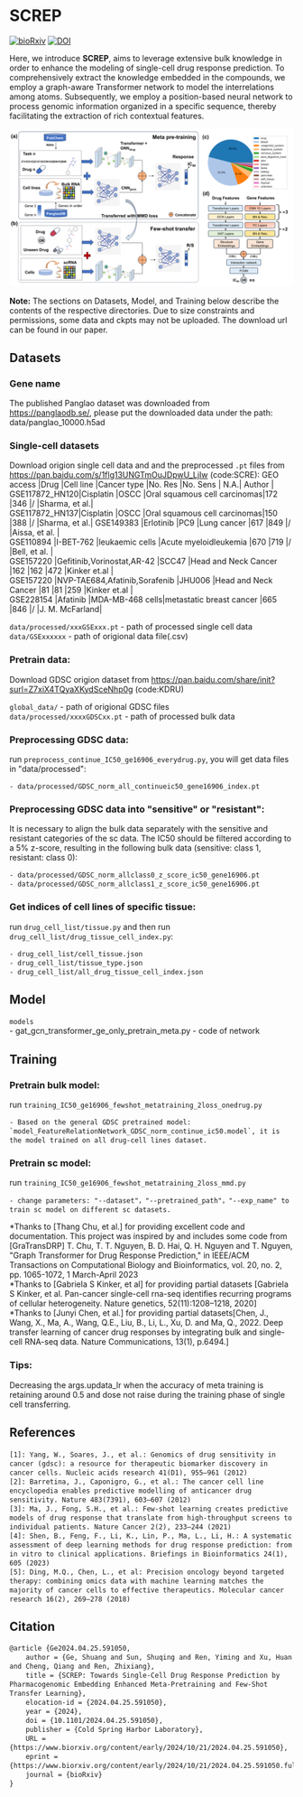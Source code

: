 # SCREP
[![bioRxiv](https://img.shields.io/badge/bioRxiv-<10.1101>-36C?logo=BioRxiv&logoColor=white)](https://www.biorxiv.org/content/10.1101/2024.04.25.591050v2)
[![DOI](https://img.shields.io/badge/DOI-<2024.04.25.591050>-blue)](https://doi.org/10.1101/2024.04.25.591050)

Here, we introduce **SCREP**, aims to leverage extensive bulk knowledge in order to enhance the modeling of single-cell drug response prediction. To comprehensively extract the knowledge embedded in the compounds, we employ a graph-aware Transformer network to model the interrelations among atoms. Subsequently, we employ a position-based neural network to process genomic information organized in a specific sequence, thereby facilitating the extraction of rich contextual features.

![SCREP overview](figures/figure1.png)

**Note:** The sections on Datasets, Model, and Training below describe the contents of the respective directories. Due to size constraints and permissions, some data and ckpts may not be uploaded. The download url can be found in our paper.

## Datasets
### Gene name
The published Panglao dataset was downloaded from https://panglaodb.se/, please put the downloaded data under the path: data/panglao_10000.h5ad

### Single-cell datasets
Download origion single cell data and and the preprocessed `.pt` files from https://pan.baidu.com/s/1flg13UNGTmOuJDpwU_LjIw (code:SCRE):
GEO access     |Drug                          |Cell line       |Cancer type                  |No. Res  |No. Sens  | N.A.| Author       |   
GSE117872_HN120|Cisplatin                     |OSCC            |Oral squamous cell carcinomas|172      |346       |/    |Sharma, et al.|   
GSE117872_HN137|Cisplatin                     |OSCC            |Oral squamous cell carcinomas|150      |388       |/    |Sharma, et al.|
GSE149383      |Erlotinib                     |PC9             |Lung cancer                  |617      |849       |/    |Aissa, et al. |  
GSE110894      |I-BET-762                     |leukaemic cells |Acute myeloidleukemia        |670      |719       |/    |Bell, et al.  |  
GSE157220      |Gefitinib,Vorinostat,AR-42    |SCC47           |Head and Neck Cancer         |162      |162       |472  |Kinker et.al  |  
GSE157220      |NVP-TAE684,Afatinib,Sorafenib |JHU006          |Head and Neck Cancer         |81       |81        |259  |Kinker et.al  |  
GSE228154      |Afatinib                      |MDA-MB-468 cells|metastatic breast cancer     |665      |846       |/    |J. M. McFarland|  

`data/processed/xxxGSExxx.pt`  - path of processed single cell data  
`data/GSExxxxxx`  - path of origional data file(.csv)

### Pretrain data:
Download GDSC origion dataset from https://pan.baidu.com/share/init?surl=Z7xiX4TQyaXKydSceNhp0g (code:KDRU)

`global_data/`  - path of origional GDSC files  
`data/processed/xxxxGDSCxx.pt`  - path of processed bulk data

### Preprocessing GDSC data: 
run `preprocess_continue_IC50_ge16906_everydrug.py`, you will get data files in "data/processed": 

    - data/processed/GDSC_norm_all_continueic50_gene16906_index.pt
 
### Preprocessing GDSC data into "sensitive" or "resistant": 
It is necessary to align the bulk data separately with the sensitive and resistant categories of the sc data. The IC50 should be filtered according to a 5% z-score, resulting in the following bulk data (sensitive: class 1, resistant: class 0):

    - data/processed/GDSC_norm_allclass0_z_score_ic50_gene16906.pt  
    - data/processed/GDSC_norm_allclass1_z_score_ic50_gene16906.pt

### Get indices of cell lines of specific tissue: 
run `drug_cell_list/tissue.py` and then run `drug_cell_list/drug_tissue_cell_index.py`:

    - drug_cell_list/cell_tissue.json  
    - drug_cell_list/tissue_type.json  
    - drug_cell_list/all_drug_tissue_cell_index.json

## Model
`models`  
    - gat_gcn_transformer_ge_only_pretrain_meta.py - code of network
    
## Training
### Pretrain bulk model:
run `training_IC50_ge16906_fewshot_metatraining_2loss_onedrug.py`  

    - Based on the general GDSC pretrained model: `model_FeatureRelationNetwork_GDSC_norm_continue_ic50.model`, it is the model trained on all drug-cell lines dataset.

### Pretrain sc model:
run `training_IC50_ge16906_fewshot_metatraining_2loss_mmd.py`  

    - change parameters: "--dataset"，"--pretrained_path"，"--exp_name" to train sc model on different sc datasets.

*Thanks to [Thang Chu, et al.] for providing excellent code and documentation. This project was inspired by and includes some code from [GraTransDRP] T. Chu, T. T. Nguyen, B. D. Hai, Q. H. Nguyen and T. Nguyen, "Graph Transformer for Drug Response Prediction," in IEEE/ACM Transactions on Computational Biology and Bioinformatics, vol. 20, no. 2, pp. 1065-1072, 1 March-April 2023  
*Thanks to [Gabriela S Kinker, et al] for providing partial datasets [Gabriela S Kinker, et al. Pan-cancer
single-cell rna-seq identifies recurring programs of cellular heterogeneity. Nature genetics, 52(11):1208–1218, 2020]  
*Thanks to [Junyi Chen, et al.] for providing partial datasets[Chen, J., Wang, X., Ma, A., Wang, Q.E., Liu, B., Li, L., Xu, D. and Ma, Q., 2022. Deep transfer learning of cancer drug responses by integrating bulk and single-cell RNA-seq data. Nature Communications, 13(1), p.6494.]

### Tips:
Decreasing the args.updata_lr when the accuracy of meta training is retaining around 0.5 and dose not raise during the training phase of single cell transferring.

## References
```
[1]: Yang, W., Soares, J., et al.: Genomics of drug sensitivity in cancer (gdsc): a resource for therapeutic biomarker discovery in cancer cells. Nucleic acids research 41(D1), 955–961 (2012)
[2]: Barretina, J., Caponigro, G., et al.: The cancer cell line encyclopedia enables predictive modelling of anticancer drug sensitivity. Nature 483(7391), 603–607 (2012)
[3]: Ma, J., Fong, S.H., et al.: Few-shot learning creates predictive models of drug response that translate from high-throughput screens to individual patients. Nature Cancer 2(2), 233–244 (2021)
[4]: Shen, B., Feng, F., Li, K., Lin, P., Ma, L., Li, H.: A systematic assessment of deep learning methods for drug response prediction: from in vitro to clinical applications. Briefings in Bioinformatics 24(1), 605 (2023)
[5]: Ding, M.Q., Chen, L., et al: Precision oncology beyond targeted therapy: combining omics data with machine learning matches the majority of cancer cells to effective therapeutics. Molecular cancer research 16(2), 269–278 (2018)
```
## Citation
```
@article {Ge2024.04.25.591050,
	author = {Ge, Shuang and Sun, Shuqing and Ren, Yiming and Xu, Huan and Cheng, Qiang and Ren, Zhixiang},
	title = {SCREP: Towards Single-Cell Drug Response Prediction by Pharmacogenomic Embedding Enhanced Meta-Pretraining and Few-Shot Transfer Learning},
	elocation-id = {2024.04.25.591050},
	year = {2024},
	doi = {10.1101/2024.04.25.591050},
	publisher = {Cold Spring Harbor Laboratory},
	URL = {https://www.biorxiv.org/content/early/2024/10/21/2024.04.25.591050},
	eprint = {https://www.biorxiv.org/content/early/2024/10/21/2024.04.25.591050.full.pdf},
	journal = {bioRxiv}
}
```
